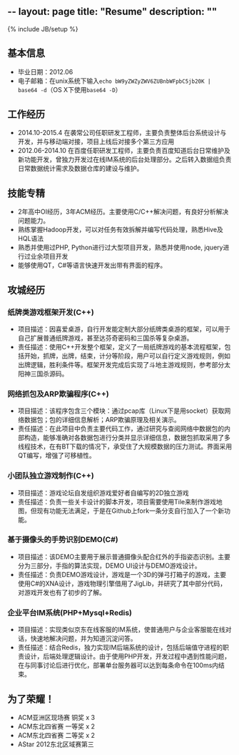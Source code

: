 --
layout: page
title: "Resume"
description: ""
---
{% include JB/setup %}
## 基本信息
- 毕业日期：2012.06
- 电子邮箱：在unix系统下输入`echo bW9yZWZyZWV6ZUBnbWFpbC5jb20K | base64 -d`（OS X下使用`base64 -D`）

## 工作经历
- 2014.10-2015.4  在袭常公司任职研发工程师，主要负责整体后台系统设计与开发，并与移动端对接，项目上线后对接多个第三方应用
- 2012.06-2014.10 在百度任职研发工程师，主要负责百度知道后台日常维护及新功能开发，曾独力开发过在线IM系统的后台处理部分。之后转入数据组负责日常数据统计需求及数据仓库的建设与维护。

## 技能专精
- 2年高中OI经历，3年ACM经历。主要使用C/C++解决问题，有良好分析解决问题能力。
- 熟练掌握Hadoop开发，可以对任务有效拆解并编写代码处理，熟悉Hive及HQL语法
- 熟悉并使用过PHP, Python进行过大型项目开发，熟悉并使用node, jquery进行过业余项目开发
- 能够使用QT，C#等语言快速开发出带有界面的程序。

## 攻城经历

### 纸牌类游戏框架开发(C++)
- 项目描述：因喜爱桌游，自行开发能定制大部分纸牌类桌游的框架，可以用于自己扩展普通纸牌游戏，甚至达芬奇密码和三国杀等复杂桌游。
- 责任描述：使用C++开发整个框架，定义了一局纸牌游戏的基本流程框架，包括开始，抓牌，出牌，结束，计分等阶段，用户可以自行定义游戏规则，例如出牌逻辑，胜利条件等。框架开发完成后实现了斗地主游戏规则，参考部分太阳神三国杀源码。

### 网络抓包及ARP欺骗程序(C++)
- 项目描述：该程序包含三个模块：通过pcap库（Linux下是用socket）获取网络数据包；包的详细信息解析；ARP欺骗原理及相关演示。
- 责任描述：在此项目中负责主要代码工作，通过研究与查阅网络中数据包的内部构造，能够准确对各数据包进行分类并显示详细信息，数据包抓取采用了多线程技术，在有BT下载的情况下，承受住了大规模数据的压力测试。界面采用QT编写，增强了可移植性。

### 小团队独立游戏制作(C++)
- 项目描述：游戏论坛自发组织游戏爱好者自编写的2D独立游戏
- 责任描述：负责一些关卡设计的脚本开发，项目需要使用Tile来制作游戏地图，但现有功能无法满足，于是在Github上fork一条分支自行加入了一个新功能。

### 基于摄像头的手势识别DEMO(C#)
- 项目描述：该DEMO主要用于展示普通摄像头配合红外的手指姿态识别。主要分为三部分，手指的算法实现，DEMO UI设计与DEMO游戏设计。
- 责任描述：负责DEMO游戏设计，游戏是一个3D的弹弓打箱子的游戏，主要使用C#的XNA设计，游戏物理引擎借用了JigLib，并研究了其中部分代码，对游戏开发也有了初步的了解。

### 企业平台IM系统(PHP+Mysql+Redis)
- 项目描述：实现类似京东在线客服的IM系统，使普通用户与企业客服能在线对话，快速地解决问题，并为知道沉淀问答。
- 责任描述：结合Redis，独力实现IM后端系统的设计，包括后端值守进程的职责设计，后端处理逻辑设计。由于使用PHP开发，开发过程中遇到性能问题，在与同事讨论后进行优化，部署单台服务器可以达到每条命令在100ms内结束。

## 为了荣耀！
- ACM亚洲区现场赛 铜奖 x 3
- ACM东北四省赛 一等奖 x 2
- ACM东北四省赛 二等奖 x 2
- AStar 2012东北区域赛第三

